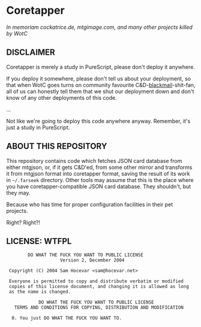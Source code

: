 Coretapper
===

_In memoriam cockatrice.de, mtgimage.com, and many other projects killed by WotC_

DISCLAIMER
---

Coretapper is merely a study in PureScript, please don't deploy it anywhere.

If you deploy it somewhere, please don't tell us about your deployment, so
that when WotC goes turns on community favourite
C&D-[blackmail](http://magiccards.info/scans/en/on/127.jpg)-shit-fan,
all of us can honestly tell them that we shut our deployment down and don't
know of any other deployments of this code.

…

Not like we're going to deploy this code anywhere anyway. Remember, it's
just a study in PureScript.

ABOUT THIS REPOSITORY
---

This repository contains code which fetches JSON card database from either
mtgjson, or, if it gets C&D'ed, from some other mirror and transforms it from
mtgjson format into coretapper format, saving the result of its work in
`~/.farseek` directory. Other tools may assume that this is the place where
you have coretapper-compatible JSON card database. They shouldn't, but they may.

Because who has time for proper configuration facilities in their pet projects.

Right? Right?!

LICENSE: WTFPL
---

```
        DO WHAT THE FUCK YOU WANT TO PUBLIC LICENSE 
                    Version 2, December 2004 

 Copyright (C) 2004 Sam Hocevar <sam@hocevar.net> 

 Everyone is permitted to copy and distribute verbatim or modified 
 copies of this license document, and changing it is allowed as long 
 as the name is changed. 

            DO WHAT THE FUCK YOU WANT TO PUBLIC LICENSE 
   TERMS AND CONDITIONS FOR COPYING, DISTRIBUTION AND MODIFICATION 

  0. You just DO WHAT THE FUCK YOU WANT TO.
```
